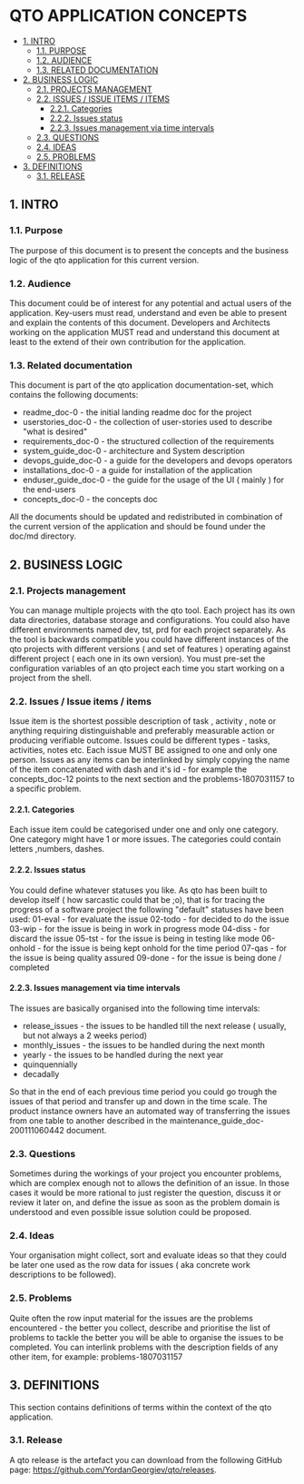 #  QTO APPLICATION CONCEPTS
* [1. INTRO](#1-intro)
  * [1.1. PURPOSE](#11-purpose)
  * [1.2. AUDIENCE](#12-audience)
  * [1.3. RELATED DOCUMENTATION](#13-related-documentation)
* [2. BUSINESS LOGIC](#2-business-logic)
  * [2.1. PROJECTS MANAGEMENT](#21-projects-management)
  * [2.2. ISSUES / ISSUE ITEMS / ITEMS](#22-issues-/-issue-items-/-items)
    * [2.2.1. Categories](#221-categories)
    * [2.2.2. Issues status](#222-issues-status)
    * [2.2.3. Issues management via time intervals](#223-issues-management-via-time-intervals)
  * [2.3. QUESTIONS](#23-questions)
  * [2.4. IDEAS](#24-ideas)
  * [2.5. PROBLEMS](#25-problems)
* [3. DEFINITIONS](#3-definitions)
  * [3.1. RELEASE](#31-release)




    

## 1. INTRO


    

### 1.1. Purpose
The purpose of this document is to present the concepts and the business logic of the qto application for this current version.

    

### 1.2. Audience
This document could be of interest for any potential and actual users of the application. Key-users must read, understand and even be able to present and explain the contents of this document. 
Developers and Architects working on the application MUST read and understand this document at least to the extend of their own contribution for the application. 

    

### 1.3. Related documentation
This document is part of the qto application documentation-set, which contains the following documents:
 - readme_doc-0 - the initial landing readme doc for the project
 - userstories_doc-0 - the collection of user-stories used to describe "what is desired"
 - requirements_doc-0 - the structured collection of the requirements 
 - system_guide_doc-0 - architecture and System description
 - devops_guide_doc-0 - a guide for the developers and devops operators
 - installations_doc-0 - a guide for installation of the application
 - enduser_guide_doc-0 - the guide for the usage of the UI ( mainly ) for the end-users
 - concepts_doc-0 - the concepts doc 

All the documents should be updated and redistributed in combination of the current version of the application and should be found under the doc/md directory.


    

## 2. BUSINESS LOGIC


    

### 2.1. Projects management
You can manage multiple projects with the qto tool. Each project has its own data directories, database storage and configurations. You could also have different environments named dev, tst, prd for each project separately. 
As the tool is backwards compatible you could have different instances of the qto projects with different versions ( and set of features ) operating against different project ( each one in its own version).
You must pre-set the configuration variables of an qto project each time you start working on a project from the shell.

    

### 2.2. Issues / Issue items / items
Issue item is the shortest possible description of task , activity , note or anything requiring distinguishable and preferably measurable action or producing verifiable outcome.
Issues could be different types - tasks, activities, notes etc. 
Each issue MUST BE assigned to one and only one person.
Issues as any items can be interlinked by simply copying the name of the item concatenated with dash and it's id - for example the concepts_doc-12 points to the next section and the problems-1807031157 to a specific problem.

    

#### 2.2.1. Categories
Each issue item could be categorised under one and only one category. One category might have 1 or more issues. 
The categories could contain letters ,numbers, dashes.

    

#### 2.2.2. Issues status
You could define whatever statuses you like. As qto has been built to develop itself ( how sarcastic could that be ;o), that is for tracing the progress of a software project the following "default" statuses have been used: 
01-eval - for evaluate the issue
02-todo - for decided to do the issue
03-wip - for the issue is being in work in progress mode
04-diss - for discard the issue
05-tst - for the issue is being in testing like mode
06-onhold - for the issue is being kept onhold for the time period
07-qas - for the issue is being quality assured 
09-done - for the issue is being done / completed

    

#### 2.2.3. Issues management via time intervals
The issues are basically organised into the following time intervals:
 - release_issues - the issues to be handled till the next release ( usually, but not always a 2 weeks period)
 - monthly_issues - the issues to be handled during the next month
 - yearly - the issues to be handled during the next year
 - quinquennially
 - decadally

So that in the end of each previous time period you could go trough the issues of that period and transfer up and down in the time scale.
The product instance owners have an automated way of transferring the issues from one table to another described in the maintenance_guide_doc-200111060442 document.

    

### 2.3. Questions
Sometimes during the workings of your project you encounter problems, which are complex enough not to allows the definition of an issue. In those cases it would be more rational to just register the question, discuss it or review it later on, and define the issue as soon as the problem domain is understood and even possible issue solution could be proposed.

    

### 2.4. Ideas
Your organisation might collect, sort and evaluate ideas so that they could be later one used as the row data for issues ( aka concrete work descriptions to be followed).

    

### 2.5. Problems
Quite often the row input material for the issues are the problems encountered - the better you collect, describe and prioritise the list of problems to tackle the better you will be able to organise the issues to be completed. You can interlink problems with the description fields of any other item, for example: problems-1807031157

    

## 3. DEFINITIONS
This section contains definitions of terms within the context of the qto application.

    

### 3.1. Release
A qto release is the artefact you can download from the following GitHub page:
https://github.com/YordanGeorgiev/qto/releases.

    


